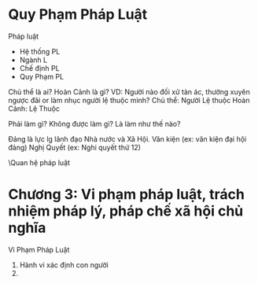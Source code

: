 # Quy Phạm Pháp Luật

Pháp luật
+ Hệ thống PL
+ Ngành L
+ Chế định PL
+ Quy Phạm PL

Chủ thể là ai?
Hoàn Cảnh là gì?
VD: Người nào đối xử tàn ác, thường xuyên ngược đãi or làm nhục người lệ thuộc mình?
	Chủ thể: Người Lệ thuộc
	Hoàn Cảnh: Lệ Thuộc


Phải làm gì? Không được làm gì? Là
làm như thế nào?

 Đảng là lực lg lãnh đạo Nhà nước và Xã Hội.
Văn kiện (ex: văn kiện đại hội đảng)
Nghị Quyết (ex: Nghi quyết thứ 12)

\Quan hệ pháp luật

# Chương 3: Vi phạm pháp luật, trách nhiệm pháp lý, pháp chế xã hội chủ nghĩa


Vi Phạm Pháp Luật 
1) Hành vi xác định con người 
2) 